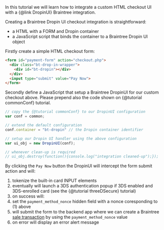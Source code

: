 In this tutorial we will learn how to integrate a custom HTML checkout UI with a {@link DropinUI} Braintree integration.

Creating a Braintree Dropin UI checkout integration is straightforward:
- a HTML with a FORM and Dropin container
- a JavaScript script that binds the container to a Braintree Dropin UI object

Firstly create a simple HTML checkout form:
```html
<form id="payment-form" action="checkout.php">
  <div class="bt-drop-in-wrapper">
    <div id="bt-dropin"></div>
  </div>
  <input type="submit" value="Pay Now">
</form>
```

Secondly define a JavaScript that setup a Braintree DropinUI for our custom checkout above. Please prepend also the code shown on {@tutorial commonConf} tutorial.

```javascript
// copy the {@tutorial commonConf} to our DropinUI configuration
var conf = common;

// extend the default configuration
conf.container = "bt-dropin" // the Dropin container identifier

// setup our Dropin UI handler using the above configuration
var ui_obj = new DropinUI(conf);

// whenever clean-up is required
// ui_obj.destroy(function(){console.log("integration cleaned-up");});
```

By clicking the `Pay Now` button the DropinUI will intercept the form submit action and will:
1. tokenize the built-in card INPUT elements
  1. eventually will launch a 3DS authentication popup if 3DS enabled and 3DS-enrolled card (see the {@tutorial threeDSecure} tutorial)  
2. on success will:
  1. set the `payment_method_nonce` hidden field with a nonce coresponding to (1) above
  2. will submit the form to the backend app where we can create a Braintree [sale transaction](https://developers.braintreepayments.com/reference/request/transaction/sale/php) by using the `payment_method_nonce` value
3. on error will display an error alert message
